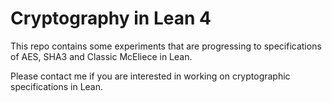 # Cryptography in Lean 4

This repo contains some experiments that are progressing to specifications of AES, SHA3 and Classic McEliece
in Lean.

Please contact me if you are interested in working on cryptographic specifications in Lean.